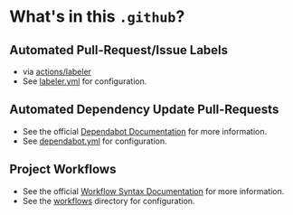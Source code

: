 # What's in this `.github`?

## Automated Pull-Request/Issue Labels

- via [actions/labeler]
- See [labeler.yml] for configuration.

## Automated Dependency Update Pull-Requests

- See the official [Dependabot Documentation][] for more information.
- See [dependabot.yml] for configuration.

## Project Workflows

- See the official [Workflow Syntax Documentation][] for more information.
- See the [workflows] directory for configuration.

[actions/labeler]: https://github.com/actions/labeler
[labeler.yml]: ./labeler.yml
[dependabot.yml]: ./dependabot.yml
[ISSUE_TEMPLATE]: ./ISSUE_TEMPLATE
[workflows]: ./workflows
[Workflow Syntax Documentation]: https://docs.github.com/en/actions/using-workflows/workflow-syntax-for-github-actions
[Issue Templates Documentation]: <https://docs.github.com/en/communities/using-templates-to-encourage-useful-issues-and-pull-requests/creating-a-pull-request-template-for-your-repository>
[Dependabot Documentation]: <https://docs.github.com/en/code-security/supply-chain-security/keeping-your-dependencies-updated-automatically/configuration-options-for-dependency-updates>
